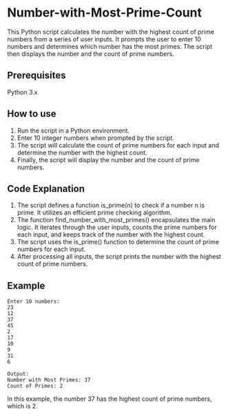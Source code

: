 # Number-with-Most-Prime-Count
This Python script calculates the number with the highest count of prime numbers from a series of user inputs. It prompts the user to enter 10 numbers and determines which number has the most primes. The script then displays the number and the count of prime numbers.

## Prerequisites
Python 3.x
## How to use
1. Run the script in a Python environment.
2. Enter 10 integer numbers when prompted by the script.
3. The script will calculate the count of prime numbers for each input and determine the number with the highest count.
4. Finally, the script will display the number and the count of prime numbers.
## Code Explanation
1. The script defines a function is_prime(n) to check if a number n is prime. It utilizes an efficient prime checking algorithm.
2. The function find_number_with_most_primes() encapsulates the main logic. It iterates through the user inputs, counts the prime numbers for each input, and keeps track of the number with the highest count.
3. The script uses the is_prime() function to determine the count of prime numbers for each input.
4. After processing all inputs, the script prints the number with the highest count of prime numbers.

## Example
```
Enter 10 numbers:
23
12
37
45
2
17
10
9
31
6

Output:
Number with Most Primes: 37
Count of Primes: 2
```
In this example, the number 37 has the highest count of prime numbers, which is 2.

